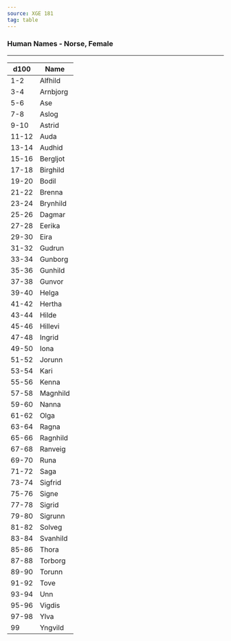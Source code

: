 ```yaml
---
source: XGE 181
tag: table
---
```


### Human Names - Norse, Female
---
|d100|Name|
|----|------------|
|1-2|Alfhild|
|3-4|Arnbjorg|
|5-6|Ase|
|7-8|Aslog|
|9-10|Astrid|
|11-12|Auda|
|13-14|Audhid|
|15-16|Bergljot|
|17-18|Birghild|
|19-20|Bodil|
|21-22|Brenna|
|23-24|Brynhild|
|25-26|Dagmar|
|27-28|Eerika|
|29-30|Eira|
|31-32|Gudrun|
|33-34|Gunborg|
|35-36|Gunhild|
|37-38|Gunvor|
|39-40|Helga|
|41-42|Hertha|
|43-44|Hilde|
|45-46|Hillevi|
|47-48|Ingrid|
|49-50|Iona|
|51-52|Jorunn|
|53-54|Kari|
|55-56|Kenna|
|57-58|Magnhild|
|59-60|Nanna|
|61-62|Olga|
|63-64|Ragna|
|65-66|Ragnhild|
|67-68|Ranveig|
|69-70|Runa|
|71-72|Saga|
|73-74|Sigfrid|
|75-76|Signe|
|77-78|Sigrid|
|79-80|Sigrunn|
|81-82|Solveg|
|83-84|Svanhild|
|85-86|Thora|
|87-88|Torborg|
|89-90|Torunn|
|91-92|Tove|
|93-94|Unn|
|95-96|Vigdis|
|97-98|Ylva|
|99|Yngvild|

